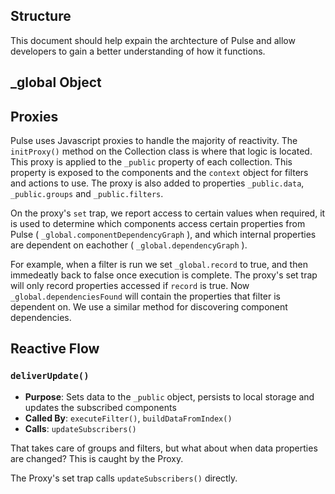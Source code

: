 ## Structure

This document should help expain the archtecture of Pulse and allow developers to gain a better understanding of how it functions.

## \_global Object

## Proxies

Pulse uses Javascript proxies to handle the majority of reactivity.
The `initProxy()` method on the Collection class is where that logic is located.
This proxy is applied to the `_public` property of each collection. This property is exposed to the components and the `context` object for filters and actions to use. The proxy is also added to properties `_public.data`, `_public.groups` and `_public.filters`.

On the proxy's `set` trap, we report access to certain values when required, it is used to determine which components access certain properties from Pulse ( `_global.componentDependencyGraph` ), and which internal properties are dependent on eachother ( `_global.dependencyGraph` ).

For example, when a filter is run we set `_global.record` to true, and then immedeatly back to false once execution is complete. The proxy's set trap will only record properties accessed if `record` is true. Now `_global.dependenciesFound` will contain the properties that filter is dependent on. We use a similar method for discovering component dependencies.

## Reactive Flow

### `deliverUpdate()`

- **Purpose**: Sets data to the `_public` object, persists to local storage and updates the subscribed components
- **Called By**: `executeFilter()`, `buildDataFromIndex()`
- **Calls**: `updateSubscribers()`

That takes care of groups and filters, but what about when data properties are changed? This is caught by the Proxy.

The Proxy's set trap calls `updateSubscribers()` directly.
